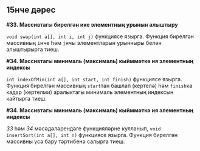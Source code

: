 ## 15нче дәрес

**#33. Массивтагы бирелгән ике элементның урынын алыштыру**

`void swap(int a[], int i, int j)` функциясе язырга. Функция бирелгән массивның `i`нче һәм `j`нчы элементларын урынныры белән алыштырырга тиеш.

**#34. Массивтагы минималь (максималь) кыйммәткә ия элементның индексы**

`int indexOfMin(int a[], int start, int finish)` функциясе язырга. Функция бирелгән массивның `start`тан башлап (кертелә) һәм `finish`ка кадәр (кертелми) аралыктагы минималь элементның индексын кайтырга тиеш.

**#34. Массивтагы минималь (максималь) кыйммәткә ия элементның индексы**

*33* һәм *34* мәсәдәләрендәге функцияләрне кулланып, `void insertSort(int a[], int n)` функциясе язырга. Функция бирелгән массивны үсә бару тәртибенә салырга тиеш.